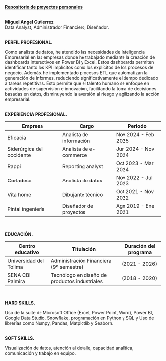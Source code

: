 **[Repositorio de proyectos personales](https://github.com/MiguelGutierrezDataProyects/Proyectos-personales)**
<br><br>

**Miguel Angel Gutierrez**<br>
Data Analyst, Administrador Financiero, Diseñador.
<br><br>

**PERFIL PROFESIONAL.**

Como analista de datos, he atendido las necesidades de Inteligencia Empresarial en las empresas donde he trabajado mediante la creación de dashboards interactivos en Power BI y Excel. Estos dashboards permiten identificar tanto los KPI implícitos como los explícitos de los procesos de negocio. Además, he implementado procesos ETL que automatizan la generación de informes, reduciendo significativamente el tiempo dedicado a tareas repetitivas. Esto permite que el talento humano se enfoque en actividades de supervisión e innovación, facilitando la toma de decisiones basadas en datos, disminuyendo la aversión al riesgo y agilizando la acción empresarial.
<br><br>

**EXPERIENCIA PROFESIONAL.**

| Empresa | Cargo | Periodo |
| --- | --- | --- |
| Eficacia | Analista de información | Nov 2024 - Feb 2025 |
| Siderúrgica del occidente | Analista de e-commerce | Jun 2024 - Nov 2024 |
| Rappi | Reporting analyst | Oct 2023 - Mar 2024 |
| Corladesa | Analista de datos | Nov 2022 - Jul 2023 |
| Vita home | Dibujante técnico | Oct 2021 - Nov 2022 |
| Pintal ingeniería | Diseñador de proyectos | Ago 2019 - Ene 2021 |

<br>

**EDUCACIÓN.**
 
| Centro educativo | Titulación | Duración del programa |
| --- | --- | --- |
| Universidad del Tolima | Administración Financiera (9º semestre) | (2021 - 2026) |
| SENA CBI Palmira | Tecnólogo en diseño de productos industriales | (2018 - 2020) |

<br>

**HARD SKILLS.**

Uso de la suite de Microsoft Office (Excel, Power Point, Word), Power BI, Google Data Studio, Snowflake, programación en Python y SQL y Uso de librerías como Numpy, Pandas, Matplotlib y Seaborn.
<br><br>

**SOFT SKILLS.**

Visualización de datos, atención al detalle, capacidad analítica, comunicación y trabajo en equipo.


<!---
MigueloElCucho/MigueloElCucho is a ✨ special ✨ repository because its `README.md` (this file) appears on your GitHub profile.
You can click the Preview link to take a look at your changes.
--->
